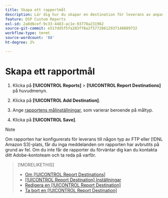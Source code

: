 ```yaml
---
title: Skapa ett rapportmål
description: Lär dig hur du skapar en destination för leverans av anpassade rapporter.
feature: DSP Custom Reports
exl-id: 2a8d6cef-9c33-4483-ac1e-93778a231962
source-git-commit: e517dd5f5fa283ff8a2f57728612937148889732
workflow-type: tm+mt
source-wordcount: '88'
ht-degree: 2%

---
```


# Skapa ett rapportmål

1. Klicka på **[!UICONTROL Reports]** > **[!UICONTROL Report Destinations]** på huvudmenyn.

1. Klicka på **[!UICONTROL Add Destination]**.

1. Ange [rapportens målinställningar](/help/dsp/reports/report-destinations/report-destination-settings.md), som varierar beroende på måltyp.

1. Klicka på **[!UICONTROL Save]**.

>[!NOTE]
>
> Om rapporten har konfigurerats för leverans till någon typ av FTP eller [!DNL Amazon S3]-plats, får du inga meddelanden om rapporten har avbrutits på grund av fel. Om du inte får de rapporter du förväntar dig kan du kontakta ditt Adobe-kontoteam och ta reda på varför.

>[!MORELIKETHIS]
>
>* [Om [!UICONTROL Report Destinations]](/help/dsp/reports/report-destinations/report-destination-about.md)
>* [[!UICONTROL Report Destination] Inställningar](/help/dsp/reports/report-destinations/report-destination-settings.md)
>* [Redigera en [!UICONTROL Report Destination]](/help/dsp/reports/report-destinations/report-destination-edit.md)
>* [Ta bort en [!UICONTROL Report Destination]](/help/dsp/reports/report-destinations/report-destination-delete.md)
